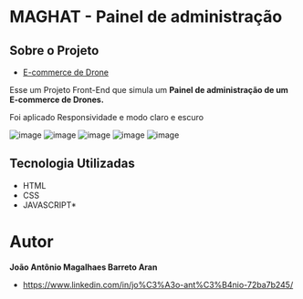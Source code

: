 # MAGHAT - Painel de administração

## Sobre o Projeto

* [E-commerce de Drone](https://maghat-admin-dashboard-responsive-ja1antonio.vercel.app/)

Esse um Projeto Front-End que simula um **Painel de administração de um E-commerce de Drones.**

Foi aplicado Responsividade e modo claro e escuro

![image](https://user-images.githubusercontent.com/103292517/216840938-f4dec3b8-720f-4d44-b981-cdbfecac2640.png)
![image](https://user-images.githubusercontent.com/103292517/216840950-3e2d582c-3541-4526-84aa-04a11f7290ae.png)
![image](https://user-images.githubusercontent.com/103292517/216840962-3b953a50-11db-4faa-bbf0-78b3c3fe47fb.png)
![image](https://user-images.githubusercontent.com/103292517/216840964-4dda7306-a295-457d-9fe2-566f72fec679.png)
![image](https://user-images.githubusercontent.com/103292517/216840966-59a87363-9809-4548-ae24-6fb1bd4bdbab.png)

## Tecnologia Utilizadas
* HTML 
* CSS 
* JAVASCRIPT*

# Autor

**João Antônio Magalhaes Barreto Aran**

* https://www.linkedin.com/in/jo%C3%A3o-ant%C3%B4nio-72ba7b245/
